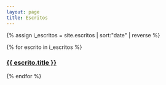 ```yaml
---
layout: page
title: Escritos
---
```

{% assign i_escritos = site.escritos | sort:"date" | reverse %}

{% for escrito in i_escritos %}
  <h3><a href="{{ escrito.url }}">{{ escrito.title }}</a></h3>
{% endfor %}